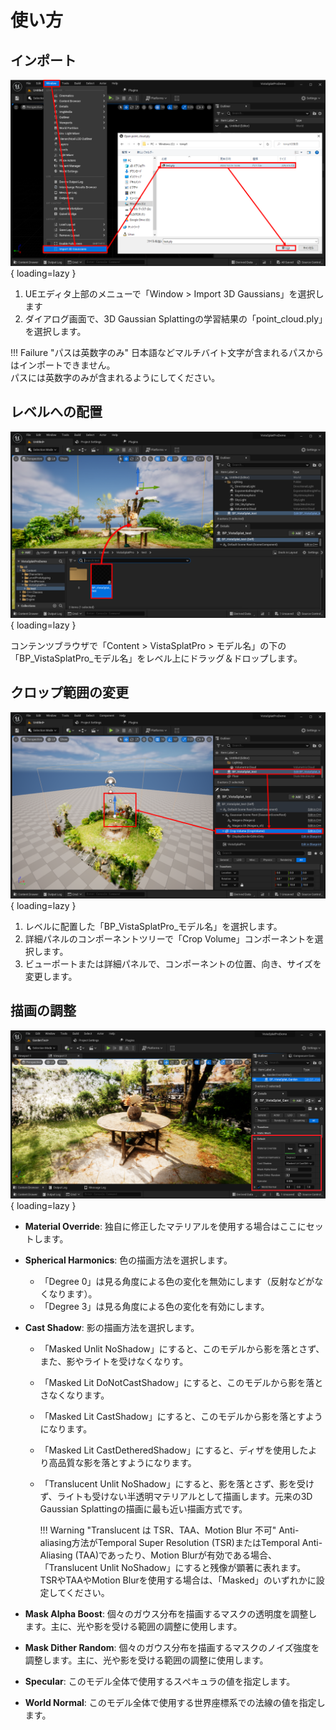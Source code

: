 # 使い方

## インポート

![](images/how-to-import.png){ loading=lazy }  

1. UEエディタ上部のメニューで「Window > Import 3D Gaussians」を選択します
2. ダイアログ画面で、3D Gaussian Splattingの学習結果の「point_cloud.ply」を選択します。

!!! Failure "パスは英数字のみ"
	日本語などマルチバイト文字が含まれるパスからはインポートできません。  
	パスには英数字のみが含まれるようにしてください。

## レベルへの配置

![](images/how-to-place.png){ loading=lazy }  

コンテンツブラウザで「Content > VistaSplatPro > モデル名」の下の「BP_VistaSplatPro_モデル名」をレベル上にドラッグ＆ドロップします。

## クロップ範囲の変更

![](images/how-to-crop.png){ loading=lazy }  

1. レベルに配置した「BP_VistaSplatPro_モデル名」を選択します。
2. 詳細パネルのコンポーネントツリーで「Crop Volume」コンポーネントを選択します。
3. ビューポートまたは詳細パネルで、コンポーネントの位置、向き、サイズを変更します。

## 描画の調整

![](images/how-to-material.png){ loading=lazy }  

- **Material Override**: 独自に修正したマテリアルを使用する場合はここにセットします。
- **Spherical Harmonics**: 色の描画方法を選択します。  
	- 「Degree 0」は見る角度による色の変化を無効にします（反射などがなくなります）。
	- 「Degree 3」は見る角度による色の変化を有効にします。
- **Cast Shadow**: 影の描画方法を選択します。  
	- 「Masked Unlit NoShadow」にすると、このモデルから影を落とさず、また、影やライトを受けなくなりす。
	- 「Masked Lit DoNotCastShadow」にすると、このモデルから影を落とさなくなります。
	- 「Masked Lit CastShadow」にすると、このモデルから影を落とすようになります。
	- 「Masked Lit CastDetheredShadow」にすると、ディザを使用したより高品質な影を落とすようになります。  
	- 「Translucent Unlit NoShadow」にすると、影を落とさず、影を受けず、ライトも受けない半透明マテリアルとして描画します。元来の3D Gaussian Splattingの描画に最も近い描画方式です。  

		!!! Warning "Translucent は TSR、TAA、Motion Blur 不可"
			Anti-aliasing方法がTemporal Super Resolution (TSR)またはTemporal Anti-Aliasing (TAA)であったり、Motion Blurが有効である場合、「Translucent Unlit NoShadow」にすると残像が顕著に表れます。  
			TSRやTAAやMotion Blurを使用する場合は、「Masked」のいずれかに設定してください。

- **Mask Alpha Boost**: 個々のガウス分布を描画するマスクの透明度を調整します。主に、光や影を受ける範囲の調整に使用します。
- **Mask Dither Random**: 個々のガウス分布を描画するマスクのノイズ強度を調整します。主に、光や影を受ける範囲の調整に使用します。
- **Specular**: このモデル全体で使用するスぺキュラの値を指定します。
- **World Normal**: このモデル全体で使用する世界座標系での法線の値を指定します。